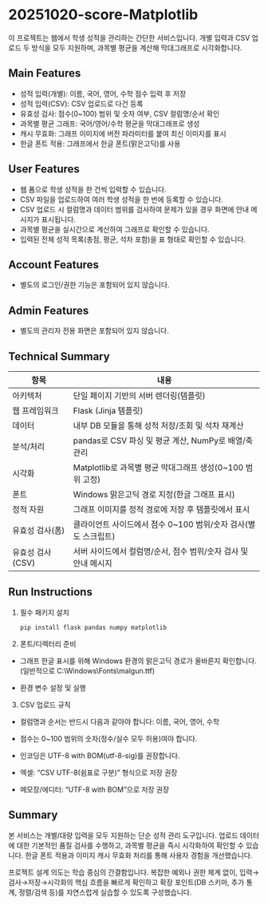 # 20251020-score-Matplotlib
이 프로젝트는 웹에서 학생 성적을 관리하는 간단한 서비스입니다. 개별 입력과 CSV 업로드 두 방식을 모두 지원하며, 과목별 평균을 계산해 막대그래프로 시각화합니다.

## Main Features
- 성적 입력(개별): 이름, 국어, 영어, 수학 점수 입력 후 저장
- 성적 입력(CSV): CSV 업로드로 다건 등록
- 유효성 검사: 점수(0~100) 범위 및 숫자 여부, CSV 컬럼명/순서 확인
- 과목별 평균 그래프: 국어/영어/수학 평균을 막대그래프로 생성
- 캐시 무효화: 그래프 이미지에 버전 파라미터를 붙여 최신 이미지를 표시
- 한글 폰트 적용: 그래프에서 한글 폰트(맑은고딕)를 사용

## User Features
- 웹 폼으로 학생 성적을 한 건씩 입력할 수 있습니다.
- CSV 파일을 업로드하여 여러 학생 성적을 한 번에 등록할 수 있습니다.
- CSV 업로드 시 컬럼명과 데이터 범위를 검사하여 문제가 있을 경우 화면에 안내 메시지가 표시됩니다.
- 과목별 평균을 실시간으로 계산하여 그래프로 확인할 수 있습니다.
- 입력된 전체 성적 목록(총점, 평균, 석차 포함)을 표 형태로 확인할 수 있습니다.

## Account Features
- 별도의 로그인/권한 기능은 포함되어 있지 않습니다.

## Admin Features
- 별도의 관리자 전용 화면은 포함되어 있지 않습니다.

## Technical Summary
| 항목 | 내용 |
|---|---|
| 아키텍처 | 단일 페이지 기반의 서버 렌더링(템플릿) |
| 웹 프레임워크 | Flask (Jinja 템플릿) |
| 데이터 | 내부 DB 모듈을 통해 성적 저장/조회 및 석차 재계산 |
| 분석/처리 | pandas로 CSV 파싱 및 평균 계산, NumPy로 배열/축 관리 |
| 시각화 | Matplotlib로 과목별 평균 막대그래프 생성(0~100 범위 고정) |
| 폰트 | Windows 맑은고딕 경로 지정(한글 그래프 표시) |
| 정적 자원 | 그래프 이미지를 정적 경로에 저장 후 템플릿에서 표시 |
| 유효성 검사(폼) | 클라이언트 사이드에서 점수 0~100 범위/숫자 검사(별도 스크립트) |
| 유효성 검사(CSV) | 서버 사이드에서 컬럼명/순서, 점수 범위/숫자 검사 및 안내 메시지 |

## Run Instructions

1. 필수 패키지 설치  
   ```bash
   pip install flask pandas numpy matplotlib
    ```

2. 폰트/디렉터리 준비

- 그래프 한글 표시를 위해 Windows 환경의 맑은고딕 경로가 올바른지 확인합니다.
(일반적으로 C:\Windows\Fonts\malgun.ttf)

- 환경 변수 설정 및 실행

3. CSV 업로드 규칙

- 컬럼명과 순서는 반드시 다음과 같아야 합니다: 이름, 국어, 영어, 수학

- 점수는 0~100 범위의 숫자(정수/실수 모두 허용)여야 합니다.

- 인코딩은 UTF-8 with BOM(utf-8-sig)를 권장합니다.

- 엑셀: “CSV UTF-8(쉼표로 구분)” 형식으로 저장 권장

- 메모장/에디터: “UTF-8 with BOM”으로 저장 권장

## Summary

본 서비스는 개별/대량 입력을 모두 지원하는 단순 성적 관리 도구입니다. 업로드 데이터에 대한 기본적인 품질 검사를 수행하고, 과목별 평균을 즉시 시각화하여 확인할 수 있습니다. 한글 폰트 적용과 이미지 캐시 무효화 처리를 통해 사용자 경험을 개선했습니다.

프로젝트 설계 의도는 학습 중심의 간결함입니다. 복잡한 예외나 권한 체계 없이, 입력→검사→저장→시각화의 핵심 흐름을 빠르게 확인하고 확장 포인트(DB 스키마, 추가 통계, 정렬/검색 등)를 자연스럽게 실습할 수 있도록 구성했습니다.